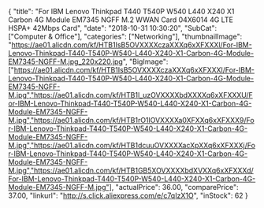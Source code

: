 {
	"title": "For IBM Lenovo Thinkpad T440 T540P W540 L440 X240 X1 Carbon 4G Module EM7345 NGFF M.2 WWAN Card 04X6014 4G LTE HSPA+ 42Mbps Card",
	"date": "2018-10-31 10:30:20",
	"SubCat": ["Computer & Office"],
	"categories": ["Networking"],
	"thumbnailImage": "https://ae01.alicdn.com/kf/HTB1IsB5OVXXXXczaXXXq6xXFXXXl/For-IBM-Lenovo-Thinkpad-T440-T540P-W540-L440-X240-X1-Carbon-4G-Module-EM7345-NGFF-M.jpg_220x220.jpg",
	"BigImage": ["https://ae01.alicdn.com/kf/HTB1IsB5OVXXXXczaXXXq6xXFXXXl/For-IBM-Lenovo-Thinkpad-T440-T540P-W540-L440-X240-X1-Carbon-4G-Module-EM7345-NGFF-M.jpg","https://ae01.alicdn.com/kf/HTB1l_uzOVXXXXbdXXXXq6xXFXXXU/For-IBM-Lenovo-Thinkpad-T440-T540P-W540-L440-X240-X1-Carbon-4G-Module-EM7345-NGFF-M.jpg","https://ae01.alicdn.com/kf/HTB1rO1lOVXXXXa0XFXXq6xXFXXX9/For-IBM-Lenovo-Thinkpad-T440-T540P-W540-L440-X240-X1-Carbon-4G-Module-EM7345-NGFF-M.jpg","https://ae01.alicdn.com/kf/HTB1dcuuOVXXXXacXpXXq6xXFXXXj/For-IBM-Lenovo-Thinkpad-T440-T540P-W540-L440-X240-X1-Carbon-4G-Module-EM7345-NGFF-M.jpg","https://ae01.alicdn.com/kf/HTB1GB5XOVXXXXbdXVXXq6xXFXXXd/For-IBM-Lenovo-Thinkpad-T440-T540P-W540-L440-X240-X1-Carbon-4G-Module-EM7345-NGFF-M.jpg"],
	"actualPrice": 36.00,
	"comparePrice": 37.00,
	"linkurl": "http://s.click.aliexpress.com/e/c7qIzX1O",
	"inStock": 62
}
